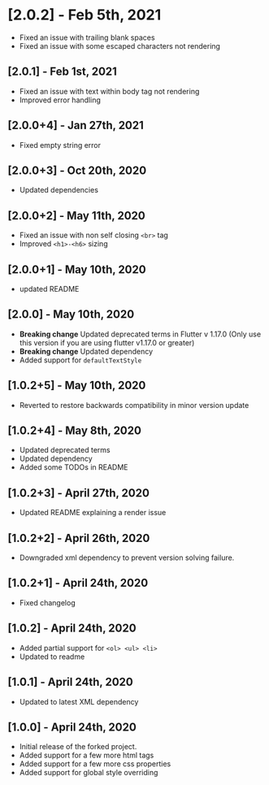 # [2.0.2] - Feb 5th, 2021

* Fixed an issue with trailing blank spaces
* Fixed an issue with some escaped characters not rendering

## [2.0.1] - Feb 1st, 2021

* Fixed an issue with text within body tag not rendering
* Improved error handling

## [2.0.0+4] - Jan 27th, 2021

* Fixed empty string error

## [2.0.0+3] - Oct 20th, 2020

* Updated dependencies

## [2.0.0+2] - May 11th, 2020

* Fixed an issue with non self closing `<br>` tag
* Improved `<h1>-<h6>` sizing

## [2.0.0+1] - May 10th, 2020

* updated README

## [2.0.0] - May 10th, 2020

* **Breaking change** Updated deprecated terms in Flutter v 1.17.0 (Only use this version if you are using flutter v1.17.0 or greater)
* **Breaking change** Updated dependency
* Added support for `defaultTextStyle`

## [1.0.2+5] - May 10th, 2020

* Reverted to restore backwards compatibility in minor version update

## [1.0.2+4] - May 8th, 2020

* Updated deprecated terms
* Updated dependency
* Added some TODOs in README

## [1.0.2+3] - April 27th, 2020

* Updated README explaining a render issue

## [1.0.2+2] - April 26th, 2020

* Downgraded xml dependency to prevent version solving failure.

## [1.0.2+1] - April 24th, 2020

* Fixed changelog

## [1.0.2] - April 24th, 2020

* Added partial support for `<ol> <ul> <li>`
* Updated to readme

## [1.0.1] - April 24th, 2020

* Updated to latest XML dependency

## [1.0.0] - April 24th, 2020

* Initial release of the forked project.
* Added support for a few more html tags
* Added support for a few more css properties
* Added support for global style overriding
